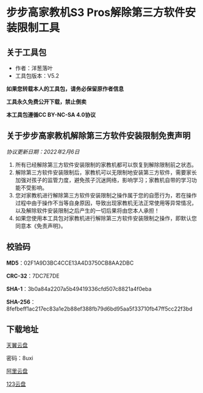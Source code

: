 # 步步高家教机S3 Pros解除第三方软件安装限制工具

## 关于工具包
- 作者：洋葱落叶
- 工具包版本：V5.2

**如果您转载本人的工具包，请务必保留原作者信息**

**工具永久免费公开下载，禁止倒卖**

**本工具包遵循CC BY-NC-SA 4.0协议**

## 关于步步高家教机解除第三方软件安装限制免责声明
*协议更新日期：2022年2月6日*
1. 所有已经解除第三方软件安装限制的家教机都可以恢复到解除限制前之状态。
2. 解除第三方软件安装限制后，家教机可以无限制地安装第三方软件，需要家长加强对孩子的监管力度，避免孩子沉迷网络，影响学习；家教机自带的学习功能不受影响。
3. 您对家教机进行解除第三方软件安装限制之操作属于您的自愿行为，若在操作过程中由于操作不当等自身原因，导致出现家教机无法正常使用等异常情况，以及解除软件安装限制之后产生的一切后果将由您本人承担！
4. 如果您使用本工具包对家教机进行解除第三方软件安装限制之操作，即默认您同意本《免责声明》。

## 校验码
**MD5**：02F1A9D3BC4CCE13A4D3750CB8AA2DBC

**CRC-32**：7DC7E7DE

**SHA-1**：3b0a84a2207a5b49419336cfd507c8821a4f0eba

**SHA-256**：8fefbeff1ac217ec83a1e2b88ef388fb79d6bd95aa5f33710fb47ff5cc22f3bd

## 下载地址
[天翼云盘](https://cloud.189.cn/t/fMN3uqniUj2i)

密码：8uxi

[阿里云盘](https://www.aliyundrive.com/s/ujBADs76ZUV)

[123云盘](https://www.123pan.com/s/FbyrVv-ghqBH)

